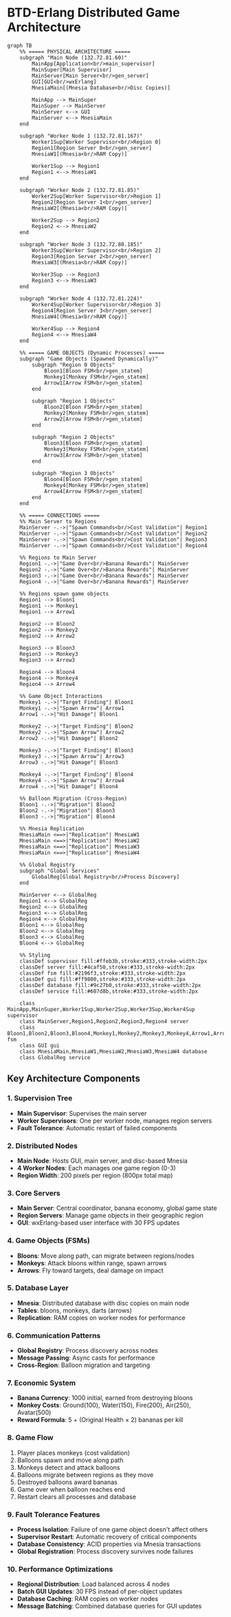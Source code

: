 # BTD-Erlang Distributed Game Architecture

```mermaid
graph TB
    %% ===== PHYSICAL ARCHITECTURE =====
    subgraph "Main Node (132.72.81.60)"
        MainApp[Application<br/>main_supervisor]
        MainSuper[Main Supervisor]
        MainServer[Main Server<br/>gen_server]
        GUI[GUI<br/>wxErlang]
        MnesiaMain[(Mnesia Database<br/>Disc Copies)]
        
        MainApp --> MainSuper
        MainSuper --> MainServer
        MainServer <--> GUI
        MainServer <--> MnesiaMain
    end
    
    subgraph "Worker Node 1 (132.72.81.167)"
        Worker1Sup[Worker Supervisor<br/>Region 0]
        Region1[Region Server 0<br/>gen_server]
        MnesiaW1[(Mnesia<br/>RAM Copy)]
        
        Worker1Sup --> Region1
        Region1 <--> MnesiaW1
    end
    
    subgraph "Worker Node 2 (132.72.81.85)"
        Worker2Sup[Worker Supervisor<br/>Region 1]
        Region2[Region Server 1<br/>gen_server]
        MnesiaW2[(Mnesia<br/>RAM Copy)]
        
        Worker2Sup --> Region2
        Region2 <--> MnesiaW2
    end
    
    subgraph "Worker Node 3 (132.72.80.185)"
        Worker3Sup[Worker Supervisor<br/>Region 2]
        Region3[Region Server 2<br/>gen_server]
        MnesiaW3[(Mnesia<br/>RAM Copy)]
        
        Worker3Sup --> Region3
        Region3 <--> MnesiaW3
    end
    
    subgraph "Worker Node 4 (132.72.81.224)"
        Worker4Sup[Worker Supervisor<br/>Region 3]
        Region4[Region Server 3<br/>gen_server]
        MnesiaW4[(Mnesia<br/>RAM Copy)]
        
        Worker4Sup --> Region4
        Region4 <--> MnesiaW4
    end
    
    %% ===== GAME OBJECTS (Dynamic Processes) =====
    subgraph "Game Objects (Spawned Dynamically)"
        subgraph "Region 0 Objects"
            Bloon1[Bloon FSM<br/>gen_statem]
            Monkey1[Monkey FSM<br/>gen_statem]
            Arrow1[Arrow FSM<br/>gen_statem]
        end
        
        subgraph "Region 1 Objects"
            Bloon2[Bloon FSM<br/>gen_statem]
            Monkey2[Monkey FSM<br/>gen_statem]
            Arrow2[Arrow FSM<br/>gen_statem]
        end
        
        subgraph "Region 2 Objects"
            Bloon3[Bloon FSM<br/>gen_statem]
            Monkey3[Monkey FSM<br/>gen_statem]
            Arrow3[Arrow FSM<br/>gen_statem]
        end
        
        subgraph "Region 3 Objects"
            Bloon4[Bloon FSM<br/>gen_statem]
            Monkey4[Monkey FSM<br/>gen_statem]
            Arrow4[Arrow FSM<br/>gen_statem]
        end
    end
    
    %% ===== CONNECTIONS =====
    %% Main Server to Regions
    MainServer -.->|"Spawn Commands<br/>Cost Validation"| Region1
    MainServer -.->|"Spawn Commands<br/>Cost Validation"| Region2
    MainServer -.->|"Spawn Commands<br/>Cost Validation"| Region3
    MainServer -.->|"Spawn Commands<br/>Cost Validation"| Region4
    
    %% Regions to Main Server
    Region1 -.->|"Game Over<br/>Banana Rewards"| MainServer
    Region2 -.->|"Game Over<br/>Banana Rewards"| MainServer
    Region3 -.->|"Game Over<br/>Banana Rewards"| MainServer
    Region4 -.->|"Game Over<br/>Banana Rewards"| MainServer
    
    %% Regions spawn game objects
    Region1 --> Bloon1
    Region1 --> Monkey1
    Region1 --> Arrow1
    
    Region2 --> Bloon2
    Region2 --> Monkey2
    Region2 --> Arrow2
    
    Region3 --> Bloon3
    Region3 --> Monkey3
    Region3 --> Arrow3
    
    Region4 --> Bloon4
    Region4 --> Monkey4
    Region4 --> Arrow4
    
    %% Game Object Interactions
    Monkey1 -.->|"Target Finding"| Bloon1
    Monkey1 -.->|"Spawn Arrow"| Arrow1
    Arrow1 -.->|"Hit Damage"| Bloon1
    
    Monkey2 -.->|"Target Finding"| Bloon2
    Monkey2 -.->|"Spawn Arrow"| Arrow2
    Arrow2 -.->|"Hit Damage"| Bloon2
    
    Monkey3 -.->|"Target Finding"| Bloon3
    Monkey3 -.->|"Spawn Arrow"| Arrow3
    Arrow3 -.->|"Hit Damage"| Bloon3
    
    Monkey4 -.->|"Target Finding"| Bloon4
    Monkey4 -.->|"Spawn Arrow"| Arrow4
    Arrow4 -.->|"Hit Damage"| Bloon4
    
    %% Balloon Migration (Cross-Region)
    Bloon1 -.->|"Migration"| Bloon2
    Bloon2 -.->|"Migration"| Bloon3
    Bloon3 -.->|"Migration"| Bloon4
    
    %% Mnesia Replication
    MnesiaMain <==>|"Replication"| MnesiaW1
    MnesiaMain <==>|"Replication"| MnesiaW2
    MnesiaMain <==>|"Replication"| MnesiaW3
    MnesiaMain <==>|"Replication"| MnesiaW4
    
    %% Global Registry
    subgraph "Global Services"
        GlobalReg[Global Registry<br/>Process Discovery]
    end
    
    MainServer <--> GlobalReg
    Region1 <--> GlobalReg
    Region2 <--> GlobalReg
    Region3 <--> GlobalReg
    Region4 <--> GlobalReg
    Bloon1 <--> GlobalReg
    Bloon2 <--> GlobalReg
    Bloon3 <--> GlobalReg
    Bloon4 <--> GlobalReg
    
    %% Styling
    classDef supervisor fill:#ffeb3b,stroke:#333,stroke-width:2px
    classDef server fill:#4caf50,stroke:#333,stroke-width:2px
    classDef fsm fill:#2196f3,stroke:#333,stroke-width:2px
    classDef gui fill:#ff9800,stroke:#333,stroke-width:2px
    classDef database fill:#9c27b0,stroke:#333,stroke-width:2px
    classDef service fill:#607d8b,stroke:#333,stroke-width:2px
    
    class MainApp,MainSuper,Worker1Sup,Worker2Sup,Worker3Sup,Worker4Sup supervisor
    class MainServer,Region1,Region2,Region3,Region4 server
    class Bloon1,Bloon2,Bloon3,Bloon4,Monkey1,Monkey2,Monkey3,Monkey4,Arrow1,Arrow2,Arrow3,Arrow4 fsm
    class GUI gui
    class MnesiaMain,MnesiaW1,MnesiaW2,MnesiaW3,MnesiaW4 database
    class GlobalReg service
```

## Key Architecture Components

### 1. **Supervision Tree**
- **Main Supervisor**: Supervises the main server
- **Worker Supervisors**: One per worker node, manages region servers
- **Fault Tolerance**: Automatic restart of failed components

### 2. **Distributed Nodes**
- **Main Node**: Hosts GUI, main server, and disc-based Mnesia
- **4 Worker Nodes**: Each manages one game region (0-3)
- **Region Width**: 200 pixels per region (800px total map)

### 3. **Core Servers**
- **Main Server**: Central coordinator, banana economy, global game state
- **Region Servers**: Manage game objects in their geographic region
- **GUI**: wxErlang-based user interface with 30 FPS updates

### 4. **Game Objects (FSMs)**
- **Bloons**: Move along path, can migrate between regions/nodes
- **Monkeys**: Attack bloons within range, spawn arrows
- **Arrows**: Fly toward targets, deal damage on impact

### 5. **Database Layer**
- **Mnesia**: Distributed database with disc copies on main node
- **Tables**: bloons, monkeys, darts (arrows)
- **Replication**: RAM copies on worker nodes for performance

### 6. **Communication Patterns**
- **Global Registry**: Process discovery across nodes
- **Message Passing**: Async casts for performance
- **Cross-Region**: Balloon migration and targeting

### 7. **Economic System**
- **Banana Currency**: 1000 initial, earned from destroying bloons
- **Monkey Costs**: Ground(100), Water(150), Fire(200), Air(250), Avatar(500)
- **Reward Formula**: 5 + (Original Health × 2) bananas per kill

### 8. **Game Flow**
1. Player places monkeys (cost validation)
2. Balloons spawn and move along path
3. Monkeys detect and attack balloons
4. Balloons migrate between regions as they move
5. Destroyed balloons award bananas
6. Game over when balloon reaches end
7. Restart clears all processes and database

### 9. **Fault Tolerance Features**
- **Process Isolation**: Failure of one game object doesn't affect others
- **Supervisor Restart**: Automatic recovery of critical components
- **Database Consistency**: ACID properties via Mnesia transactions
- **Global Registration**: Process discovery survives node failures

### 10. **Performance Optimizations**
- **Regional Distribution**: Load balanced across 4 nodes
- **Batch GUI Updates**: 30 FPS instead of per-object updates
- **Database Caching**: RAM copies on worker nodes
- **Message Batching**: Combined database queries for GUI updates
